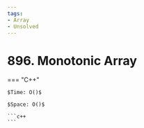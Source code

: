 ```yaml
---
tags:
- Array
- Unsolved
---
```



# 896. Monotonic Array

=== "C++"

    $Time: O()$

    $Space: O()$

    ```c++
    ```